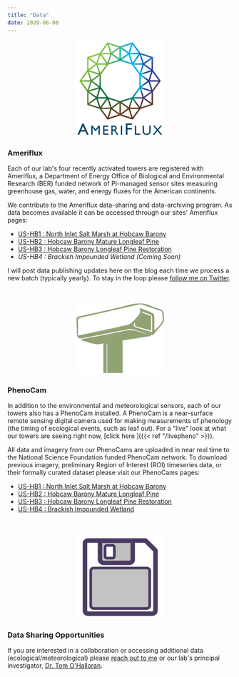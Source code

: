 ```yaml
---
title: "Data"
date: 2020-06-08
---
```








<p align="center">
<img src="Ameriflux.png", width =200>
</p>

### Ameriflux

Each of our lab's four recently activated towers are registered with Ameriflux, a Department of
Energy Office of Biological and Environmental Research (BER) funded network of PI-managed
sensor sites measuring greenhouse gas, water, and energy fluxes for the American continents.

We contribute to the Ameriflux data-sharing and data-archiving program. As data becomes available
it can be accessed through our sites' Ameriflux pages:

* [US-HB1 : North Inlet Salt Marsh at Hobcaw Barony](https://ameriflux.lbl.gov/sites/siteinfo/US-HB1)
* [US-HB2 : Hobcaw Barony Mature Longleaf Pine](https://ameriflux.lbl.gov/sites/siteinfo/US-HB2)
* [US-HB3 : Hobcaw Barony Longleaf Pine Restoration](https://ameriflux.lbl.gov/sites/siteinfo/US-HB3)
* *US-HB4 : Brackish Impounded Wetland (Coming Soon)*

I will post data publishing updates here on the blog each time we process a new batch (typically yearly). To stay in the loop please [follow me on Twitter](https://twitter.com/JDForsythe12).

<p align="center" style="margin-top:1.25cm;">
<img src="PhenoCam.png", width =200>
</p>


### PhenoCam

In addition to the environmental and meteorological sensors, each of our towers also has a PhenoCam installed. A PhenoCam is a near-surface remote sensing digital camera used for making measurements of phenology (the timing of ecological events, such as leaf out). For a "live" look
at what our towers are seeing right now, [click here <i class='fas fa-camera'></i>]({{< ref "/livepheno" >}}).

All data and imagery from our PhenoCams are uploaded in near real time to the National Science Foundation funded PhenoCam network. To download previous imagery, preliminary Region of Interest (ROI) timeseries data, or their formally curated dataset please visit our PhenoCams pages:

* [US-HB1 : North Inlet Salt Marsh at Hobcaw Barony](https://phenocam.sr.unh.edu/webcam/sites/northinletsaltmarsh/)
* [US-HB2 : Hobcaw Barony Mature Longleaf Pine](https://phenocam.sr.unh.edu/webcam/sites/hobcawmaturelongleaf/)
* [US-HB3 : Hobcaw Barony Longleaf Pine Restoration](https://phenocam.sr.unh.edu/webcam/sites/hobcawclearcutlongleaf/)
* [US-HB4 : Brackish Impounded Wetland](https://phenocam.sr.unh.edu/webcam/sites/brackishimpoundment/)

<p align="center" style="margin-top:1.25cm;">
<img src="disk.png", width =190>
</p>

### Data Sharing Opportunities

If you are interested in a collaboration or accessing additional data (ecological/meteorological)
please  <a href = "mailto: jdforsy@g.clemson.edu">reach out to me</a> or our lab's principal investigator, [Dr. Tom O'Halloran](https://sites.google.com/g.clemson.edu/ohalloran/).

<p align="center" style="margin-top:1.25cm;"><i class='fas fa-tree'></i><i class='fas fa-tree'></i><i class='fas fa-tree'></i></p>
